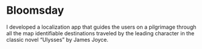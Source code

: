 # Bloomsday
I developed a localization app that guides the users on a pilgrimage through all the map identifiable destinations traveled by the leading character in the classic novel “Ulysses” by James Joyce.
